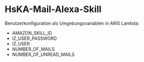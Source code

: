 # HsKA-Mail-Alexa-Skill

Benutzerkonfiguration als Umgebungsvariablen in AWS Lambda:
- AMAZON_SKILL_ID
- IZ_USER_PASSWORD
- IZ_USER
- NUMBER_OF_MAILS
- NUMBER_OF_UNREAD_MAILS
